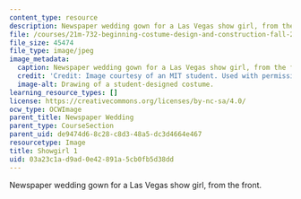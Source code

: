 ```yaml
---
content_type: resource
description: Newspaper wedding gown for a Las Vegas show girl, from the front.
file: /courses/21m-732-beginning-costume-design-and-construction-fall-2008/03a23c1ad9ad0e42891a5cb0fb5d38dd_showgirl1.jpg
file_size: 45474
file_type: image/jpeg
image_metadata:
  caption: Newspaper wedding gown for a Las Vegas show girl, from the front.
  credit: 'Credit: Image courtesy of an MIT student. Used with permission.'
  image-alt: Drawing of a student-designed costume.
learning_resource_types: []
license: https://creativecommons.org/licenses/by-nc-sa/4.0/
ocw_type: OCWImage
parent_title: Newspaper Wedding
parent_type: CourseSection
parent_uid: de9474d6-8c28-c8d3-48a5-dc3d4664e467
resourcetype: Image
title: Showgirl 1
uid: 03a23c1a-d9ad-0e42-891a-5cb0fb5d38dd
---
```

Newspaper wedding gown for a Las Vegas show girl, from the front.
